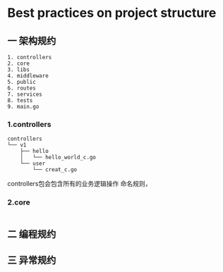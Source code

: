 # Best practices on project structure

## 一 架构规约
```shell
1. controllers
2. core
3. libs
4. middleware
5. public
6. routes
7. services
8. tests
9. main.go
```

### 1.controllers
```shell
controllers
└── v1
    ├── hello
    │   └── hello_world_c.go
    └── user
        └── creat_c.go
```
controllers包会包含所有的业务逻辑操作
命名规则，
### 2.core
```shell

```


## 二 编程规约

## 三 异常规约


